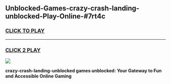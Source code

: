
## Unblocked-Games-crazy-crash-landing-unblocked-Play-Online-#7rt4c
<h3>
<a href="https://premium.freeplayer.one?title=crazy-crash-landing-unblocked&ref=27F">CLICK TO PLAY</a></h3>
<hr>

<h3>
<a href="https://premium.freeplayer.one?title=crazy-crash-landing-unblocked&ref=27F">CLICK 2 PLAY</a>
  
</h3>

<a href="https://premium.freeplayer.one?title=crazy-crash-landing-unblocked&ref=27F"><img src="https://clearcache.store/games.png"></a>


**crazy-crash-landing-unblocked games unblocked: Your Gateway to Fun and Accessible Online Gaming**
